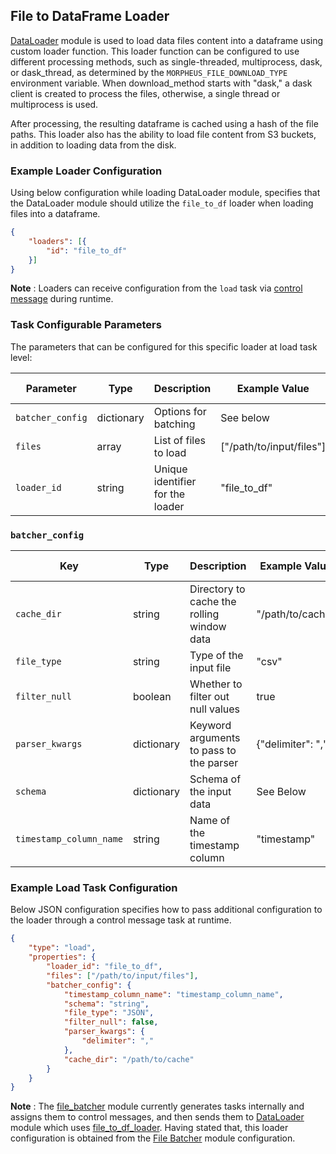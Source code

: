 <!--
SPDX-FileCopyrightText: Copyright (c) 2022-2023, NVIDIA CORPORATION & AFFILIATES. All rights reserved.
SPDX-License-Identifier: Apache-2.0

Licensed under the Apache License, Version 2.0 (the "License");
you may not use this file except in compliance with the License.
You may obtain a copy of the License at

http://www.apache.org/licenses/LICENSE-2.0

Unless required by applicable law or agreed to in writing, software
distributed under the License is distributed on an "AS IS" BASIS,
WITHOUT WARRANTIES OR CONDITIONS OF ANY KIND, either express or implied.
See the License for the specific language governing permissions and
limitations under the License.
-->

## File to DataFrame Loader

[DataLoader](../../modules/core/data_loader.md) module is used to load data files content into a dataframe using custom loader function. This loader function can be configured to use different processing methods, such as single-threaded, multiprocess, dask, or dask_thread, as determined by the `MORPHEUS_FILE_DOWNLOAD_TYPE` environment variable. When download_method starts with "dask," a dask client is created to process the files, otherwise, a single thread or multiprocess is used.

After processing, the resulting dataframe is cached using a hash of the file paths. This loader also has the ability to load file content from S3 buckets, in addition to loading data from the disk.

### Example Loader Configuration

Using below configuration while loading DataLoader module, specifies that the DataLoader module should utilize the `file_to_df` loader when loading files into a dataframe.

```json
{
	"loaders": [{
		"id": "file_to_df"
	}]
}
```

**Note** :  Loaders can receive configuration from the `load` task via [control message](../../../source/control_message_guide.md) during runtime.

### Task Configurable Parameters

The parameters that can be configured for this specific loader at load task level:

| Parameter          | Type       | Description                      | Example Value            | Default Value  |
| ------------------ | ---------- | -------------------------------- | ------------------------ | -------------- |
| `batcher_config  ` | dictionary | Options for batching             | See below                | `[Required]`   |
| `files`            | array      | List of files to load            | ["/path/to/input/files"] | `[]`           |
| `loader_id`        | string     | Unique identifier for the loader | "file_to_df"             | `[Required]`   |


### `batcher_config`

| Key                     | Type       | Description                                | Example Value        | Default Value |
|-------------------------|------------|--------------------------------------------|----------------------|---------------|
| `cache_dir`             | string     | Directory to cache the rolling window data | "/path/to/cache"     | `-`           |
| `file_type`             | string     | Type of the input file                     | "csv"                | `"JSON"`      |
| `filter_null`           | boolean    | Whether to filter out null values          | true                 | `false`       |
| `parser_kwargs`         | dictionary | Keyword arguments to pass to the parser    | {"delimiter": ","}   | `-`           |
| `schema`                | dictionary | Schema of the input data                   | See Below            | `-`           |
| `timestamp_column_name` | string     | Name of the timestamp column               | "timestamp"          | `-`           |

### Example Load Task Configuration

Below JSON configuration specifies how to pass additional configuration to the loader through a control message task at runtime.

```json
{
	"type": "load",
	"properties": {
		"loader_id": "file_to_df",
		"files": ["/path/to/input/files"],
		"batcher_config": {
			"timestamp_column_name": "timestamp_column_name",
			"schema": "string",
			"file_type": "JSON",
			"filter_null": false,
			"parser_kwargs": {
				"delimiter": ","
			},
			"cache_dir": "/path/to/cache"
		}
	}
}
```

**Note** : The [file_batcher](../../../../morpheus/modules/file_batcher.py) module currently generates tasks internally and assigns them to control messages, and then sends them to [DataLoader](../../modules/core/data_loader.md) module which uses [file_to_df_loader](../../../../morpheus/loaders/file_to_df_loader.py). Having stated that, this loader configuration is obtained from the [File Batcher](../../modules/core/file_batcher.md) module configuration.
